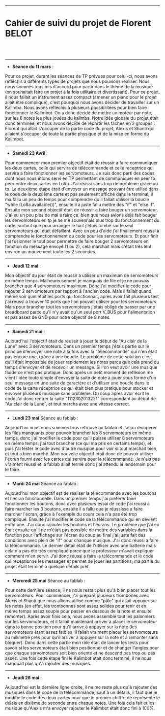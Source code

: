 *******************
<h1>Cahier de suivi du projet de Florent BELOT</h1>
<br/><br/>

*******************

* **Séance du 11 mars** :

<p1>  Pour ce projet, durant les séances de TP prévues pour celui-ci, nous avons réfléchis à différents types de projets que nous pouvions réaliser. Nous nous sommes tous mis d'accord pour partir dans le thème de la musique (on souhaitait faire un projet à la fois utilitaire et divertissant). Pour ce projet, il nous fallait un instrument assez compact (amener un piano pour le projet allait être compliqué), c'est pourquoi nous avons décider de travailler sur un Kalimba. Nous avons réfléchis à plusieurs possibilitées pour bien faire fonctionner le Kalimbot. On a donc décidé de mettre un moteur par note, sur les 8 notes les plus jouées du kalimba. Notre idée globale du projet était donc terminée, et nous avons décidé de répartir les tâches en 2 groupes : Florent qui allait s'occuper de la partie code du projet, Alexis et Shanti qui allaient s'occuper de toute la partie physique et de la mise en forme du Kalimbot.</p1>

*******************

* **Samedi 23 Avril** :

<p1>  Pour commencer mon premier objectif était de réussir a faire communiquer les deux cartes, celle qui servira de télécommande et celle receptrice qui servira a faire fonctionner les servomoteurs. Je suis donc parti des codes dont nous nous étions servi en TP permettant de communiquer en peer to peer entre deux cartes en LoRa. J'ai réussi sans trop de problème grâce au tp. La deuxième étape était d'envoyer un message pouvant être utilisé dans le code de la deuxième carte et pas seulement affiché dans le terminal, il ma fallu un peu de temps pour comprendre qu'il fallait utiliser la boucle "while (LoRa.available())", ensuite il a juste fallu mettre des "if" et "else if".
  Ensuite mon second objectif était de réussir a faire bouger un servomoteur. J'ai eu un peu plus de mal a faire ça, bien que nous avions déjà fait bouger les servomoteurs en tp je ne me souvennais plus trop du fonctionnement du code, surtout que pour arranger le tout j'étais tombé sur le seul servomoteurs qui était défaillant. Avec un peu d'aide j'ai finallement reussi à comprendre le fonctionnement du code pour les servomoteurs.
  Et pour finir j'ai fusionner le tout pour permettre de faire bouger 2 servomoteurs en fonction du message envoyé (1 ou 2), cela marchait mais c'était très lent environ un mouvement toute les 2 secondes.
</p1>

*******************

* **Jeudi 12 mai** :

<p1>  Mon objectif du jour était de reussir a utiliser un maximum de servomoteurs en même temps. Malheureusement je manquais de file et je ne pouvais brancher que 4 servomoteurs maximum. Donc j'ai modifier le code pour rajouter 2 servomoteurs par rapport à l'ancien code. Mais il fallait quand même voir quel était les ports qui fonctionnait, après avoir fait plusieurs test j'ai reussi a trouver 10 ports que l'on pouvait utiliser pour les servomoteurs. Mais pour brancher tout les servomoteurs j'étais obligé de passer par une breadboard parce qu'il n'y avait qu'un seul port V_BUS pour l'alimentation et pas assez de GND pour notre objectif de 8 notes.
</p1>

*******************

* **Samedi 21 mai** :

<p1>  Aujourd'hui l'objectif était de reussir à jouer le début de "Au clair de la Lune" avec 3 servomoteurs. Dans un premier temps j'étais partie sur le principe d'envoyer une note à la fois avec la "télécommande" qui n'en était pas encore une, grâce à une boucle. Le problème de cette solution c'est qu'il était impossible de jouer rapidement les notes parce que cela prend du temps d'envoyer et de recevoir un message. Si l'on veut avoir une musique fluide ce n'est pas pratique. Donc après un petit moment de refléxion me vient l'idée toute simple d'envoyer la suite de note à jouer sous forme d'un seul message en une suite de caractère et d'utiliser une boucle dans le code de la carte réceptrice ce qui était bien plus pratique pour stocker et envoyer plusieurs musique sans problème. Du coup après avoir écrit le code j'ai donc rentrer la suite "1112302013221" correspondant au début de "Au clair de la Lune", et tout marcha avec une vitesse correct.
</p1>

*******************

* **Lundi 23 mai** Séance au fablab :

<p1>  Aujourd'hui nous nous sommes tous retrouvé au fablab et j'ai pu récuperer les files manquants pour pouvoir brancher les 8 servomoteurs en même temps, donc j'ai modifier le code pour qu'il puisse utiliser 8 servomoteurs en même temps, j'ai tout brancher (ce qui ma pris en certains temps), et puis j'ai tester le code avec d'autre musqiue pour voir si tout marchait bien, et tout a bien marché.
  Mon nouvelle objectif était donc de pouvoir utiliser l'écran fourni avec les cartes qui servira pour la télécommande. Je n'ais pas vraiment réussi et la fablab allait fermé donc j'ai attendu le lendemain pour le faire.
</p1>

*******************

* **Mardi 24 mai** Séance au fablab :

<p1>  Aujourd'hui mon objectif est de réaliser la télécommande avec les boutons et l'écran foncitonnelle. Dans un premier temps j'ai préférer faire fonctionner les boutons, donc avec plusieurs essai de code j'ai reussi a faire marcher les 3 boutons, ensuite il a fallu que je réussisse a faire marcher l'écran, grâce à l'exemple du cours cela n'a pas été trop compliqué. Ensuite j'ai modifier le code de la télécommande qui en devient enfin une. J'ai donc rajouter les boutons et l'écrans. Le problème que j'ai eu était ensuite qu'il ne m'était pas possible de mettre des variables dans la fonction pour l'affichage sur l'écran du coup au final j'ai juste fait des conditions avec plein de "if" pour chanque musique. J'ai donc réussi a faire la télécommande. Le dernier détail était de l'utiliser avec une batterie mais cela n'a pas été très compliqué parce que le professeur m'avait expliquer comment m'en servir.
  J'ai donc réussi a faire la télécommande et le code qui receptionne les messages et permet de jouer les partitions, ma partie du projet était terminé à quelque détails prêt.
</p1>

*******************

* **Mercredi 25 mai** Séance au fablab :

<p1>  Pour cette dernière séance, il ne nous restait plus qu'à bien placer tout les servomoteurs. Pour commencer, j'ai préparé plusieurs trombones avec Alexis et Shanti que nous allions utilisé comme "pâle" qui allait appuyer sur les notes (en effet, les trombonnes sont assez solides pour tenir et en même temps assez souple pour passer en dessous de la note et ensuite remonter). Après avoir finis cela, nous avons assemblé tout les palonniers sur les servomoteurs, et il fallait maintenant arriver à placer le servomoteur dans la bonne position pour qu'il arrive à appuyer sur la note (les servomoteurs étant assez faibles, il fallait vraiment placer les servomoteurs au milimètre près pour qu'il arriver à appuyer sur la note et à remonter sans bloquer). Donc dans cette partie mon rôle était de lancer les tests pour savoir si les servomoteurs était bien positionner et de changer l'angles pour que chaque servomoteurs soit bien orienté et ne descend pas trop ou pas assez. Une fois cette étape fini le Kalimbot était donc terminé, il ne nous manquait plus qu'à rajouter des musiques.
</p1>

*******************

* **Jeudi 26 mai** :

<p1> Aujourd'hui est la dernière ligne droite, il ne me reste plus qu'à rajouter des musiques dans le code de la télécommande, sauf à un détails, il faut que je modifie le code des deux cartes pour que le premier chiffre de représente le délais en dixième de seconde entre chaque notes. Une fois cela fait et les musique qu'Alexis m'a envoyer rajouter le Kalimbot était donc fini à 100%.
</p1>

